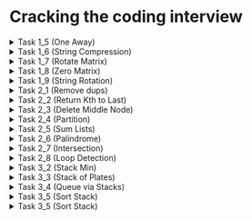 # Cracking the coding interview

<details>
  <summary> Task 1_5 (One Away) </summary>
  <br>
  
  ```
      One Away: There are three types of edits that can be performed on strings: insert a character,
  remove a character, or replace a character. Given two strings, write a function to check if they are
  one edit (or zero edits) away.
      EXAMPLE
      pale, ple -> true
      pales, pale -> true
      pale, bale -> true
      pale, bake -> false
  ```
  
  </details>
  
  <details>
  <summary> Task 1_6 (String Compression) </summary>
  <br>
  
  ```
String Compression: Implement a method to perform basic string compression using the counts
of repeated characters. For example, the string aabcccccaaa would become a2blc5a3. If the
"compressed" string would not become smaller than the original string, your method should return
the original string. You can assume the string has only uppercase and lowercase letters (a - z).
  ```
  
  </details>
   
  <details>
  <summary> Task 1_7 (Rotate Matrix) </summary>
  <br>
  
  ```
Rotate Matrix: Given an image represented by an NxN matrix, where each pixel in the image is 4
bytes, write a method to rotate the image by 90 degrees. Can you do this in place?
  ```
  
  </details>
  
  <details>
  <summary> Task 1_8 (Zero Matrix) </summary>
  <br>
  
  ```
Zero Matrix: Write an algorithm such that if an element in an MxN matrix is 0, its entire row and
column are set to 0.
  ```
  
  </details>
  
  <details>
  <summary> Task 1_9 (String Rotation) </summary>
  <br>
  
  ```
String Rotation:Assume you have a method isSubstring which checks if one word is a substring
of another. Given two strings, sl and s2, write code to check if s2 is a rotation of sl using only one
call to isSubstring (e.g., "waterbottle" is a rotation of"erbottlewat").
  ```
  
  </details>
  
  <details>
  <summary> Task 2_1 (Remove dups) </summary>
  <br>
  
  ```
Remove Dup: Write code to remove duplicates from an unsorted linked list.
  ```
  
  </details>

  <details>
  <summary> Task 2_2 (Return Kth to Last) </summary>
  <br>
  
  ```
Return Kth to Last: Implement an algorithm to find the kth to last element of a singly linked list.
  ```
  
  </details>
  
  </details>

  <details>
  <summary> Task 2_3 (Delete Middle Node) </summary>
  <br>
  
  ```
Delete Middle Node: Implement an algorithm to delete a node in the middle (i.e., any node but
the first and last node, not necessarily the exact middle) of a singly linked list, given only access to
that node.
EXAMPLE
lnput:the node c from the linked lista->b->c->d->e->f
Result: nothing is returned, but the new linked list looks like a->b->d->e- >f
  ```
  
  </details>

<details>
  <summary> Task 2_4 (Partition) </summary>
  <br>
  
  ```
Partition: Write code to partition a linked list around a value x, such that all nodes less than x come
before all nodes greater than or equal to x. If x is contained within the list, the values of x only need
to be after the elements less than x (see below). The partition element x can appear anywhere in the
"right partition"; it does not need to appear between the left and right partitions.
EXAMPLE
Input:
Output:
3 -> 5 -> 8 -> 5 -> 10 -> 2 -> 1 [partition= 5]
3 -> 1 -> 2 -> 10 -> 5 -> 5 -> 8
  ```
  
  </details>
  
  <details>
  <summary> Task 2_5 (Sum Lists) </summary>
  <br>
  
  ```
Sum Lists: You have two numbers represented by a linked list, where each node contains a single
digit. The digits are stored in reverse order, such that the 1 's digit is at the head of the list. Write a
function that adds the two numbers and returns the sum as a linked list.
EXAMPLE
Input: (7-> 1 -> 6) + (5 -> 9 -> 2).That is,617 + 295.
Output: 2 -> 1 -> 9. That is, 912.
FOLLOW UP
Suppose the digits are stored in forward order. Repeat the above problem.
EXAMPLE
lnput:(6 -> 1 -> 7) + (2 -> 9 -> 5).That is,617 + 295.
Output: 9 - > 1 -> 2. That is, 912.
  ```
  
  </details>
  
  <details>
  <summary> Task 2_6 (Palindrome) </summary>
  <br>
  
  ```
Palindrome: Implement a function to check if a linked list is a palindrome.
  ```
  
  </details>
  
  <details>
  <summary> Task 2_7 (Intersection) </summary>
  <br>
  
  ```
Intersection: Given two (singly) linked lists, determine if the two lists intersect. Return the intersecting
node. Note that the intersection is defined based on reference, not value. That is, if the kth
node of the first linked list is the exact same node (by reference) as the jth node of the second
linked list, then they are intersecting.
```
  
  </details>
  
  <details>
  <summary> Task 2_8 (Loop Detection) </summary>
  <br>
  
  ```
Loop Detection: Given a circular linked list, implement an algorithm that returns the node at the
beginning of the loop.
DEFINITION
Circular linked list: A (corrupt) linked list in which a node's next pointer points to an earlier node, so
as to make a loop in the linked list.
EXAMPLE
Input: A -> B -> C - > D -> E -> C [the same C as earlier]
Output: C
```
  
  </details>
  
  <details>
  <summary> Task 3_2 (Stack Min) </summary>
  <br>
  
  ```
Stack Min: How would you design a stack which, in addition to push and pop, has a function min
which returns the minimum element? Push, pop and min should all operate in 0(1) time.
```
  
  </details>

  <details>
  <summary> Task 3_3 (Stack of Plates) </summary>
  <br>
  
  ```
Stack of Plates: Imagine a (literal) stack of plates. If the stack gets too high, it might topple.
Therefore, in real life, we would likely start a new stack when the previous stack exceeds some
threshold. Implement a data structure SetOfStacks that mimics this. SetOfStacks should be
composed of several stacks and should create a new stack once the previous one exceeds capacity.
SetOfStacks. push() and SetOfStacks. pop() should behave identically to a single stack
(that is, pop () should return the same values as it would if there were just a single stack).
FOLLOW UP
Implement a function popAt(int index) which performs a pop operation on a specific substack.
```
  
  </details>
  
  <details>
  <summary> Task 3_4 (Queue via Stacks) </summary>
  <br>
  
  ```
Queue via Stacks: Implement a MyQueue class which implements a queue using two stacks.
```
  
  </details>
  
  <details>
  <summary> Task 3_5 (Sort Stack) </summary>
  <br>
  
  ```
Sort Stack: Write a program to sort a stack such that the smallest items are on the top. You can use
an additional temporary stack, but you may not copy the elements into any other data structure
(such as an array). The stack supports the following operations: push, pop, peek, and is Empty.
```
  
  </details>
  
  <details>
  <summary> Task 3_5 (Sort Stack) </summary>
  <br>
  
  ```
Animal Shelter: An animal shelter, which holds only dogs and cats, operates on a strictly"first in, first
out" basis. People must adopt either the "oldest" (based on arrival time) of all animals at the shelter,
or they can select whether they would prefer a dog or a cat (and will receive the oldest animal of
that type). They cannot select which specific animal they would like. Create the data structures to
maintain this system and implement operations such as enqueue, dequeueAny, dequeueDog,
and dequeueCat. You may use the built-in Linked list data structure.
```
  
  </details>
